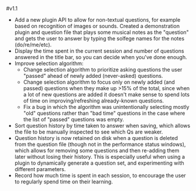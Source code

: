 #v1.1
* Add a new plugin API to allow for non-textual questions, for example based on recognition of images or sounds. Created a demonstration plugin and question file that plays some musical notes as the "question" and gets the user to answer by typing the solfege names for the notes (do/re/me/etc). 
* Display the time spent in the current session and number of questions answered in the title bar, so you can decide when you've done enough.
* Improve selection algorithm:
    * Change selection algorithm to prioritize asking questions the user "passed" ahead of newly added (never-asked) questions. 
    * Change selection algorithm to focus only on newly added (and passed) questions when they make up >15% of the total, since when a lot of new questions are added it doesn't make sense to spend lots of time on improving/refreshing already-known questions. 
    * Fix a bug in which the algorithm was unintentionally selecting mostly "old" questions rather than "bad time" questions in the case where the list of "passed" questions was empty.
* Sort question history by time taken to answer when saving, which allows the file to be manually inspected to see which Qs are weaker.
* Question history is now retained on disk when a question is deleted from the question file (though not in the performance status windows), which allows for removing some questions and then re-adding them later without losing their history. This is especially useful when using a plugin to dynamically generate a question set, and experimenting with different parameters. 
* Record how much time is spent in each session, to encourage the user to regularly spend time on their learning. 